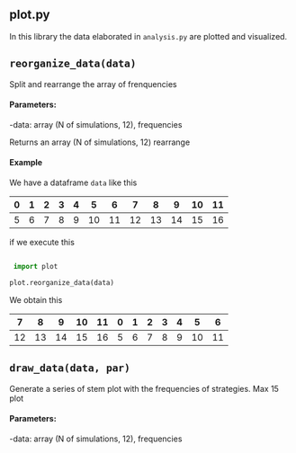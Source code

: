 ## plot.py

In this library the data elaborated in `analysis.py` are plotted and visualized.


## `reorganize_data(data)`

Split and rearrange the array of frenquencies

#### Parameters:
	
-data: array (N of simulations, 12), frequencies

Returns an array (N of simulations, 12) rearrange

#### Example

We have a dataframe `data` like this

0|1|2|3|4|5|6|7|8|9|10|11
---|---|---|---|---|---|---|---|---|---|---|---
5|6|7|8|9|10|11|12|13|14|15|16

if we execute this

```python

 import plot

plot.reorganize_data(data)

```
We obtain this

7|8|9|10|11|0|1|2|3|4|5|6
---|---|---|---|---|---|---|---|---|---|---|---
12|13|14|15|16|5|6|7|8|9|10|11




## `draw_data(data, par)`

Generate a series of stem plot with the frequencies of strategies. Max 15 plot

#### Parameters:
	
-data: array (N of simulations, 12), frequencies